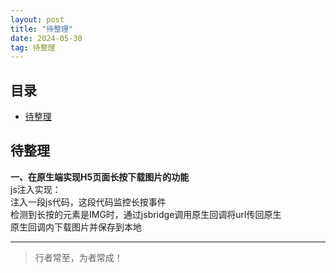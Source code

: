 ```yaml
---
layout: post
title: "待整理"
date: 2024-05-30
tag: 待整理
---
```





## 目录
- [待整理](#content1)   


<!-- ************************************************ -->
## <a id="content1">待整理</a>


**一、在原生端实现H5页面长按下载图片的功能**  
js注入实现：    
注入一段js代码，这段代码监控长按事件   
检测到长按的元素是IMG时，通过jsbridge调用原生回调将url传回原生      
原生回调内下载图片并保存到本地    







----------
>  行者常至，为者常成！


